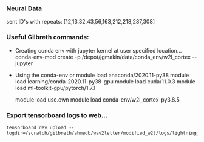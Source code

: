 ### Neural Data
sent ID's with repeats:  [12,13,32,43,56,163,212,218,287,308]


### Useful Gilbreth commands:
- Creating conda env with jupyter kernel at user specified location...
    conda-env-mod create -p /depot/jgmakin/data/conda_env/w2l_cortex --jupyter
- Using the conda-env
     or module load anaconda/2020.11-py38
    module load learning/conda-2020.11-py38-gpu
    module load cuda/11.0.3
    module load ml-toolkit-gpu/pytorch/1.7.1

    module load use.own
    module load conda-env/w2l_cortex-py3.8.5


### Export tensorboard logs to web...
    tensorboard dev upload --logdir=/scratch/gilbreth/ahmedb/wav2letter/modified_w2l/logs/lightning_logs/